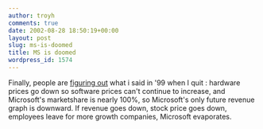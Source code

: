 ```yaml
---
author: troyh
comments: true
date: 2002-08-28 18:50:19+00:00
layout: post
slug: ms-is-doomed
title: MS is doomed
wordpress_id: 1574
---
```


Finally, people are [ figuring out](http://www.business2.com/articles/web/0,1653,43153,00.html) what i said in '99 when I quit : hardware prices go down so software prices can't continue to increase, and Microsoft's marketshare is nearly 100%, so Microsoft's only future revenue graph is downward. If revenue goes down, stock price goes down, employees leave for more growth companies, Microsoft evaporates.

